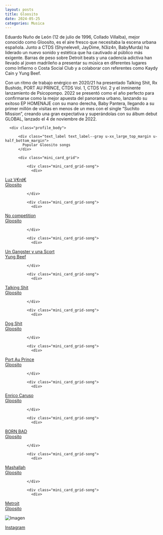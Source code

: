 ```yaml
---
layout: posts
title: Gloosito
date: 2024-05-25
categories: Musica
---
```


Eduardo Nuño de León (12 de julio de 1996, Collado Villalba), mejor conocido como Gloosito, es el aire fresco que necesitaba la escena urbana española. Junto a CTDS (Shynelevell, JayDime, N3iz4n, BabyMurda) ha liderado un nuevo sonido y estética que ha cautivado al público más exigente. Barras de peso sobre Detroit beats y una cadencia adictiva han llevado al joven madrileño a presentar su música en diferentes lugares como Infierno o Costa Social Club y a colaborar con referentes como Kaydy Cain y Yung Beef.

Con un ritmo de trabajo enérgico en 2020/21 ha presentado Talking Shit, Rx Bushido, PORT AU PRINCE, CTDS Vol. 1, CTDS Vol. 2 y el inminente lanzamiento de Psicopompo. 2022 se presentó como el año perfecto para confirmarse como la mejor apuesta del panorama urbano, lanzando su exitoso EP HOMENAJE con su mano derecha, Baby Pantera, llegando a su primer millón de visitas en menos de un mes con el single “Suchito Mission”, creando una gran expectativa y superándolas con su álbum debut GLOBAL, lanzado el 4 de noviembre de 2022.

<div class="column_layout-column_span column_layout-column_span--primary">
    
      <div class="profile_body">
        
          <div class="text_label text_label--gray u-xx_large_top_margin u-half_bottom_margin">
            Popular Gloosito songs
          </div>

          <div class="mini_card_grid">
            
              <div class="mini_card_grid-song">
                <div>
  <a href="https://genius.com/Gloosito-luz-vrd-lyrics" class="mini_card">
    <div class="mini_card-thumbnail clipped_background_image--background_fill clipped_background_image" style="background-image: url('https://images.genius.com/312dc74f32dd730b7bed7c14e4cf3e36.300x300x1.png');"></div>
    <div class="mini_card-info">
      <div class="mini_card-title_and_subtitle">
        <div class="mini_card-title">Luz V€rd€</div>
        <div class="mini_card-subtitle">
          Gloosito
        </div>
      </div>
    </div>
  </a>
</div>

              </div>
            
              <div class="mini_card_grid-song">
                <div>
  <a href="https://genius.com/Gloosito-no-competition-lyrics" class="mini_card">
    <div class="mini_card-thumbnail clipped_background_image--background_fill clipped_background_image" style="background-image: url('https://images.genius.com/45e04a6eec4ef41da7b57c5976eeed67.300x300x1.png');"></div>
    <div class="mini_card-info">
      <div class="mini_card-title_and_subtitle">
        <div class="mini_card-title">No competition</div>
        <div class="mini_card-subtitle">
          Gloosito
        </div>
      </div>
    </div>
  </a>
</div>

              </div>
            
              <div class="mini_card_grid-song">
                <div>
  <a href="https://genius.com/Yung-beef-un-gangster-y-una-scort-lyrics" class="mini_card">
    <div class="mini_card-thumbnail clipped_background_image--background_fill clipped_background_image" style="background-image: url('https://images.genius.com/061fda3de606f15b6ba27a195d7fd76d.300x300x1.png');"></div>
    <div class="mini_card-info">
      <div class="mini_card-title_and_subtitle">
        <div class="mini_card-title">Un Gangster y una Scort</div>
        <div class="mini_card-subtitle">
          Yung Beef
        </div>
      </div>
    </div>
  </a>
</div>

              </div>
            
              <div class="mini_card_grid-song">
                <div>
  <a href="https://genius.com/Gloosito-talking-shit-lyrics" class="mini_card">
    <div class="mini_card-thumbnail clipped_background_image--background_fill clipped_background_image" style="background-image: url('https://images.genius.com/e64eade4d6c7456d3a65e3adf4ea44ef.300x300x1.jpg');"></div>
    <div class="mini_card-info">
      <div class="mini_card-title_and_subtitle">
        <div class="mini_card-title">Talking Shit</div>
        <div class="mini_card-subtitle">
          Gloosito
        </div>
      </div>
    </div>
  </a>
</div>

              </div>
            
              <div class="mini_card_grid-song">
                <div>
  <a href="https://genius.com/Gloosito-dog-shit-lyrics" class="mini_card">
    <div class="mini_card-thumbnail clipped_background_image--background_fill clipped_background_image" style="background-image: url('https://images.genius.com/e7e272e47348109393499accb702eb63.300x300x1.jpg');"></div>
    <div class="mini_card-info">
      <div class="mini_card-title_and_subtitle">
        <div class="mini_card-title">Dog Shit</div>
        <div class="mini_card-subtitle">
          Gloosito
        </div>
      </div>
    </div>
  </a>
</div>

              </div>
            
              <div class="mini_card_grid-song">
                <div>
  <a href="https://genius.com/Gloosito-port-au-prince-lyrics" class="mini_card">
    <div class="mini_card-thumbnail clipped_background_image--background_fill clipped_background_image" style="background-image: url('https://images.genius.com/312dc74f32dd730b7bed7c14e4cf3e36.300x300x1.png');"></div>
    <div class="mini_card-info">
      <div class="mini_card-title_and_subtitle">
        <div class="mini_card-title">Port Au Prince</div>
        <div class="mini_card-subtitle">
          Gloosito
        </div>
      </div>
    </div>
  </a>
</div>

              </div>
            
              <div class="mini_card_grid-song">
                <div>
  <a href="https://genius.com/Gloosito-enrico-caruso-lyrics" class="mini_card">
    <div class="mini_card-thumbnail clipped_background_image--background_fill clipped_background_image" style="background-image: url('https://images.genius.com/312dc74f32dd730b7bed7c14e4cf3e36.300x300x1.png');"></div>
    <div class="mini_card-info">
      <div class="mini_card-title_and_subtitle">
        <div class="mini_card-title">Enrico Caruso</div>
        <div class="mini_card-subtitle">
          Gloosito
        </div>
      </div>
    </div>
  </a>
</div>

              </div>
            
              <div class="mini_card_grid-song">
                <div>
  <a href="https://genius.com/Gloosito-born-bad-lyrics" class="mini_card">
    <div class="mini_card-thumbnail clipped_background_image--background_fill clipped_background_image" style="background-image: url('https://images.genius.com/11adcd1bc0a2ed4f89cab42fe43d9587.300x300x1.jpg');"></div>
    <div class="mini_card-info">
      <div class="mini_card-title_and_subtitle">
        <div class="mini_card-title">BORN BAD</div>
        <div class="mini_card-subtitle">
          Gloosito
        </div>
      </div>
    </div>
  </a>
</div>

              </div>
            
              <div class="mini_card_grid-song">
                <div>
  <a href="https://genius.com/Gloosito-mashallah-lyrics" class="mini_card">
    <div class="mini_card-thumbnail clipped_background_image--background_fill clipped_background_image" style="background-image: url('https://images.genius.com/312dc74f32dd730b7bed7c14e4cf3e36.300x300x1.png');"></div>
    <div class="mini_card-info">
      <div class="mini_card-title_and_subtitle">
        <div class="mini_card-title">Mashallah</div>
        <div class="mini_card-subtitle">
          Gloosito
        </div>
      </div>
    </div>
  </a>
</div>

              </div>
            
              <div class="mini_card_grid-song">
                <div>
  <a href="https://genius.com/Gloosito-metroit-lyrics" class="mini_card">
    <div class="mini_card-thumbnail clipped_background_image--background_fill clipped_background_image" style="background-image: url('https://images.genius.com/f0d19fc25a8c1e5fe1cde6719138a8b1.300x300x1.png');"></div>
    <div class="mini_card-info">
      <div class="mini_card-title_and_subtitle">
        <div class="mini_card-title">Metroit</div>
        <div class="mini_card-subtitle">
          Gloosito
        </div>
      </div>
    </div>
  </a>
</div>

![Imagen](https://encrypted-tbn0.gstatic.com/images?q=tbn:ANd9GcSYQN_yZxcIjU4-_orte_EIC0x41gP-68Jwlri9YfZapA&s)

[Instagram](https://www.instagram.com/gloosito/)

